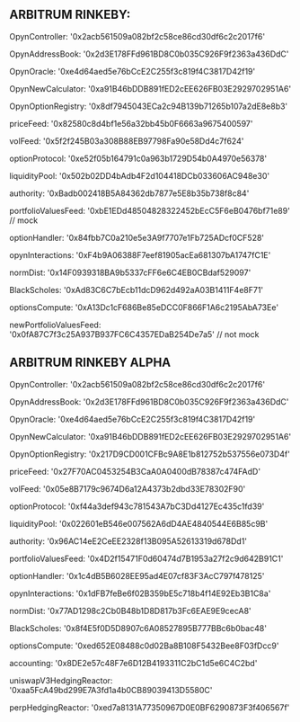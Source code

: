 ## ARBITRUM RINKEBY:

OpynController: '0x2acb561509a082bf2c58ce86cd30df6c2c2017f6'

OpynAddressBook: '0x2d3E178FFd961BD8C0b035C926F9f2363a436DdC'

OpynOracle: '0xe4d64aed5e76bCcE2C255f3c819f4C3817D42f19'

OpynNewCalculator: '0xa91B46bDDB891fED2cEE626FB03E2929702951A6'

OpynOptionRegistry: '0x8df7945043ECa2c94B139b71265b107a2dE8e8b3'

priceFeed: '0x82580c8d4bf1e56a32bb45b0F6663a9675400597'

volFeed: '0x5f2f245B03a308B88EB97798Fa90e58Dd4c7f624'

optionProtocol: '0xe52f05b164791c0a963b1729D54b0A4970e56378'

liquidityPool: '0x502b02DD4bAdb4F2d104418DCb033606AC948e30'

authority: '0xBadb002418B5A84362db7877e5E8b35b738f8c84'

portfolioValuesFeed: '0xbE1EDd48504828322452bEcC5F6eB0476bf71e89' // mock

optionHandler: '0x84fbb7C0a210e5e3A9f7707e1Fb725ADcf0CF528'

opynInteractions: '0xF4b9A06388F7eef81905acEa681307bA1747fC1E'

normDist: '0x14F0939318BA9b5337cFF6e6C4EB0CBdaf529097'

BlackScholes: '0xAd83C6C7bEcb11dcD962d492aA03B1411F4e8F71'

optionsCompute: '0xA13Dc1cF686Be85eDCC0F866F1A6c2195AbA73Ee'

newPortfolioValuesFeed: '0x0fA87C7f3c25A937B937FC6C4357EDaB254De7a5' // not mock

## ARBITRUM RINKEBY ALPHA

OpynController: '0x2acb561509a082bf2c58ce86cd30df6c2c2017f6'

OpynAddressBook: '0x2d3E178FFd961BD8C0b035C926F9f2363a436DdC'

OpynOracle: '0xe4d64aed5e76bCcE2C255f3c819f4C3817D42f19'

OpynNewCalculator: '0xa91B46bDDB891fED2cEE626FB03E2929702951A6'

OpynOptionRegistry: '0x217D9CD001CFBc9A8E1b812752b537556e073D4f'

priceFeed: '0x27F70AC0453254B3CaA0A0400dB78387c474FAdD'

volFeed: '0x05e8B7179c9674D6a12A4373b2dbd33E78302F90'

optionProtocol: '0xf44a3def943c781543A7bC3Dd4127Ec435c1fd39'

liquidityPool: '0x022601eB546e007562A6dD4AE4840544E6B85c9B'

authority: '0x96AC14eE2CeEE2328f13B095A52613319d678Dd1'

portfolioValuesFeed: '0x4D2f15471F0d60474d7B1953a27f2c9d642B91C1'

optionHandler: '0x1c4dB5B6028EE95ad4E07cf83F3AcC797f478125'

opynInteractions: '0x1dFB7feBe6f02B359bE5c718b4f14E92Eb3B1C8a'

normDist: '0x77AD1298c2Cb0B48b1D8D817b3Fc6EAE9E9cecA8'

BlackScholes: '0x8f4E5f0D5D8907c6A08527895B777BBc6b0bac48'

optionsCompute: '0xed652E08488c0d02Ba8B108F5432Bee8F03fDcc9'

accounting: '0x8DE2e57c48F7e6D12B4193311C2bC1d5e6C4C2bd'

uniswapV3HedgingReactor: '0xaa5FcA49bd299E7A3fd1a4b0CB89039413D5580C'

perpHedgingReactor: '0xed7a8131A77350967D0E0BF6290873F3f406567f'
